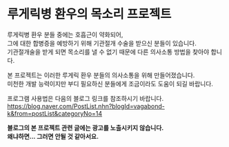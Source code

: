 # 루게릭병 환우의 목소리 프로젝트
루게릭병 환우 분들 중에는 호흡근이 약화되어,   
그에 대한 합병증을 예방하기 위해 기관절개 수술을 받으신 분들이 있습니다.   
기관절개술을 받게 되면 목소리를 낼 수 없기 때문에 다른 의사소통 방법을 찾아야 합니다.

본 프로젝트는 이러한 루게릭 환우 분들의 의사소통을 위해 만들어졌습니다.   
미천한 개발 능력이지만 부디 필요하신 분들에게 조금이라도 도움이 되길 바랍니다.

프로그램 사용법은 다음의 블로그 링크를 참조하시기 바랍니다.   
https://blog.naver.com/PostList.nhn?blogId=vagabond-k&from=postList&categoryNo=14

**블로그의 본 프로젝트 관련 글에는 광고를 노출시키지 않습니다.   
왜냐하면... 그러면 안될 것 같아서요.**
